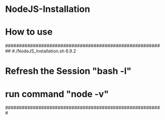 # NodeJS-Installation
# How  to use 
##########################################################
#./NodeJS_Installation.sh 6.9.2
# Refresh the Session "bash -l" 
# run command "node -v" 
#########################################################
